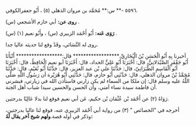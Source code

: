 ٥٥٩٦ -** س:** مُحَمَّد بن مروان الذهلي (٥) ، أَبُو جعفرالكوفي.

**روى عن:** أبي حازم الأشجعي (س) .

**رَوَى عَنه:** أَبُو أَحْمَد الزبيري (س) ، وأَبُو نعيم (١) (س) .

روى له النَّسَائي، وقَدْ وقع لنا حديثه عاليا جدا.

أخبرنا بِهِ أَبُو الْحَسَنِ بْنُ الْبُخَارِيِّ،****************** قال:****************** أَنْبَأَنَا أَبُو جَعْفَرٍ الصَّيْدَلانِيُّ، قال: أَخْبَرَنَا أَبُو عَلِيٍّ الحداد، قال: أَخْبَرَنَا أبو نعيم الْحَافِظُ، قال: أَخْبَرَنَا أَبُو الْقَاسِمِ الطَّبَرَانِيّ، قال: حَدَّثَنَا علي بْن عبد العزيز، قال: حَدَّثَنَا أَبُو نُعَيْمٍ، قال: حَدَّثَنَا مُحَمَّدُ بْنُ مروان الذهلي، قال: حَدَّثَنِي أَبُو حازم، قال: حَدَّثَنِي أَبُو هُرَيْرة أن رَسُول اللَّهِ صَلَّى اللَّهُ عليه وسلم قال: إن ملكا من السماء لم يكن زارني فاستأذن الله في زيارتي، فبشرني أن فاطمة سيدة نساء أمتي، وأن الحسن والحسين سيدا شباب أهل الجنة.

رَوَاهُ (٢) عن أَحْمَد بْن عُثْمَان بْن حكيم، عَن أبي نعيم فوقع لنا بدلا عَالِيًا بدرجتين.

أخرجه في "الخصائص " (٣) من رواية أبي أَحْمَد الزبيري عنه، فوقع لنا عاليا بدرجتين، وذكر في أوله قصة.**ولهم شيخ آخر يقال لَهُ:**